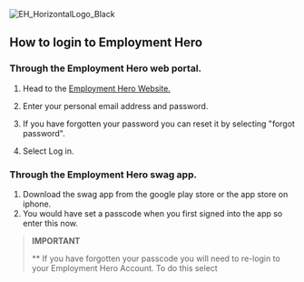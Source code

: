 ![EH_HorizontalLogo_Black](https://github.com/cookbrothersconstruction/documentation/assets/115191984/b1112853-2c58-4669-b612-cb6debf816e8)

## How to login to Employment Hero 

### Through the Employment Hero web portal. 

1. Head to the [Employment Hero Website.](https://secure.employmenthero.com/users/sign_in)
   
2. Enter your personal email address and password.
3. If you have forgotten your password you can reset it by selecting "forgot password".

4. Select Log in.

### Through the Employment Hero swag app. 

1. Download the swag app from the google play store or the app store on iphone.
2. You would have set a passcode when you first signed into the app so enter this now.

>**IMPORTANT**
>
>** If you have forgotten your passcode you will need to re-login to your Employment Hero Account.
> To do this select 






